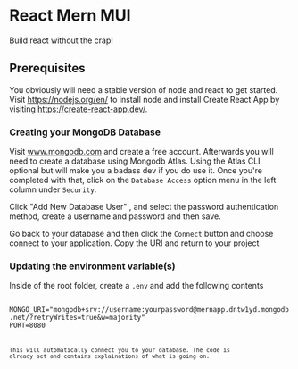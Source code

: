 # React Mern MUI
Build react without the crap!

## Prerequisites
You obviously will need a stable version of node and react to get started. Visit https://nodejs.org/en/ to install node and install 
Create React App by visiting https://create-react-app.dev/.

### Creating your MongoDB Database
Visit www.mongodb.com and create a free account. Afterwards you will need to create a database using Mongodb Atlas.
Using the Atlas CLI optional but will make you a badass dev if you do use it. Once you're completed with that, 
click on the <code>Database Access</code> option menu in the left column under <code>Security</code>. 

Click "Add New Database User" , and select the password authentication method, create a username and password and then save.

Go back to your database and then click the <code>Connect</code> button and choose connect to your application. Copy the URI and
return to your project

### Updating the environment variable(s)
Inside of the root folder, create a <code>.env</code> and add the following contents

<code>
MONGO_URI="mongodb+srv://username:yourpassword@mernapp.dntw1yd.mongodb.net/?retryWrites=true&w=majority"
PORT=8080
<code>

This will automatically connect you to your database. The code is already set and contains explainations of what is going on.
